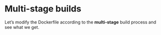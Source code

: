 # Multi-stage builds

Let’s modify the Dockerfile according to the **multi-stage** build process and see what we get.